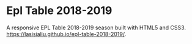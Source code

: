# Epl Table 2018-2019

A responsive EPL Table 2018-2019 season built with HTML5 and CSS3.  https://lasisialiu.github.io/epl-table-2018-2019/.
